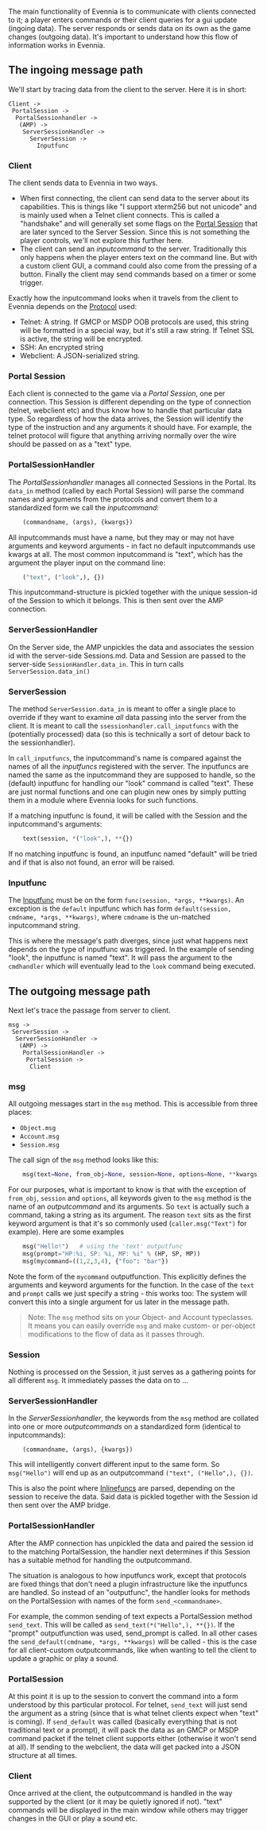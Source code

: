 [](Describes-the-path-messages-take-through-the-server)

The main functionality of Evennia is to communicate with clients connected to it; a player enters commands or their client queries for a gui update (ingoing data). The server responds or sends data on its own as the game changes (outgoing data). It's important to understand how this flow of information works in Evennia.

## The ingoing message path

We'll start by tracing data from the client to the server. Here it is in short:

    Client ->
     PortalSession ->
      PortalSessionhandler ->
       (AMP) ->
        ServerSessionHandler ->
          ServerSession ->
            Inputfunc

### Client

The client sends data to Evennia in two ways.

 - When first connecting, the client can send data to the server about its
 capabilities. This is things like "I support xterm256 but not unicode" and is
 mainly used when a Telnet client connects. This is called a "handshake" and
 will generally set some flags on the [Portal Session](Portal-and-Server) that
 are later synced to the Server Session. Since this is not something the player
 controls, we'll not explore this further here.
 - The client can send an *inputcommand* to the server. Traditionally this only
 happens when the player enters text on the command line. But with a custom
 client GUI, a command could also come from the pressing of a button. Finally
 the client may send commands based on a timer or some trigger.

Exactly how the inputcommand looks when it travels from the client to Evennia
depends on the [Protocol](Client-APIs) used:
 - Telnet: A string. If GMCP or MSDP OOB protocols are used, this string will
 be formatted in a special way, but it's still a raw string. If Telnet SSL is
 active, the string will be encrypted.
 - SSH: An encrypted string
 - Webclient: A JSON-serialized string.

### Portal Session

Each client is connected to the game via a *Portal Session*, one per connection. This Session is different depending on the type of connection (telnet, webclient etc) and thus know how to handle that particular data type. So regardless of how the data arrives, the Session will identify the type of the instruction and any arguments it should have. For example, the telnet protocol will figure that anything arriving normally over the wire should be passed on as a "text" type.

### PortalSessionHandler

The *PortalSessionhandler* manages all connected Sessions in the Portal. Its `data_in` method (called by each Portal Session) will parse the command names and arguments from the protocols and convert them to a standardized form we call the *inputcommand*:

```python
    (commandname, (args), {kwargs})
```

All inputcommands must have a name, but they may or may not have arguments and keyword arguments - in fact no default inputcommands use kwargs at all. The most common inputcommand is "text", which has the argument the player input on the command line:

```python
    ("text", ("look",), {})
```

This inputcommand-structure is pickled together with the unique session-id of the Session to which it belongs. This is then sent over the AMP connection.

### ServerSessionHandler

On the Server side, the AMP unpickles the data and associates the session id with the server-side Sessions.md. Data and Session are passed to the server-side `SessionHandler.data_in`. This in turn calls `ServerSession.data_in()`

### ServerSession

The method `ServerSession.data_in` is meant to offer a single place to override if they want to examine *all* data passing into the server from the client. It is meant to call the `ssessionhandler.call_inputfuncs` with the (potentially processed) data (so this is technically a sort of detour back to the sessionhandler).

In `call_inputfuncs`, the inputcommand's name is compared against the names of all the *inputfuncs* registered with the server. The inputfuncs are named the same as the inputcommand they are supposed to handle, so the (default) inputfunc for handling our "look" command is called "text". These are just normal functions and one can plugin new ones by simply putting them in a module where Evennia looks for such functions.

If a matching inputfunc is found, it will be called with the Session and the inputcommand's arguments:

```python
    text(session, *("look",), **{})
```

 If no matching inputfunc is found, an inputfunc named "default" will be tried and if that is also not found, an error will be raised.

### Inputfunc

The [Inputfunc](Inputfuncs.md) must be on the form `func(session, *args, **kwargs)`. An exception is the `default` inputfunc which has form `default(session, cmdname, *args, **kwargs)`, where `cmdname` is the un-matched inputcommand string.

This is where the message's path diverges, since just what happens next depends on the type of inputfunc was triggered. In the example of sending "look", the inputfunc is named "text". It will pass the argument to the `cmdhandler` which will eventually lead to the `look` command being executed.


## The outgoing message path

Next let's trace the passage from server to client.

    msg ->
     ServerSession ->
      ServerSessionHandler ->
       (AMP) ->
        PortalSessionHandler ->
         PortalSession ->
          Client

### msg

All outgoing messages start in the `msg` method. This is accessible from three places:

 - `Object.msg`
 - `Account.msg`
 - `Session.msg`

The call sign of the `msg` method looks like this:

```python
    msg(text=None, from_obj=None, session=None, options=None, **kwargs)
```

For our purposes, what is important to know is that with the exception of `from_obj`, `session` and `options`, all keywords given to the `msg` method is the name of an *outputcommand* and its arguments. So `text` is actually such a command, taking a string as its argument. The reason `text` sits as the first keyword argument is that it's so commonly used (`caller.msg("Text")` for example). Here are some examples

```python
    msg("Hello!")   # using the 'text' outputfunc
    msg(prompt="HP:%i, SP: %i, MP: %i" % (HP, SP, MP))
    msg(mycommand=((1,2,3,4), {"foo": "bar"})

```
Note the form of the `mycommand` outputfunction. This explicitly defines the arguments and keyword arguments for the function. In the case of the `text` and `prompt` calls we just specify a string - this works too: The system will convert this into a single argument for us later in the message path.

> Note: The `msg` method sits on your Object- and Account typeclasses. It means you can easily override `msg` and make custom- or per-object modifications to the flow of data as it passes through.

### Session

Nothing is processed on the Session, it just serves as a gathering points for all different `msg`. It immediately passes the data on to ...

### ServerSessionHandler

In the *ServerSessionhandler*, the keywords from the `msg` method are collated into one or more *outputcommands* on a standardized form (identical to inputcommands):

```
    (commandname, (args), {kwargs})
```

This will intelligently convert different input to the same form. So `msg("Hello")` will end up as an outputcommand `("text", ("Hello",), {})`.

This is also the point where [Inlinefuncs](https://github.com/evennia/evennia/wiki/TextTags#inline-functions) are parsed, depending on the session to receive the data. Said data is pickled together with the Session id then sent over the AMP bridge.

### PortalSessionHandler

After the AMP connection has unpickled the data and paired the session id to the matching PortalSession, the handler next determines if this Session has a suitable method for handling the outputcommand.

The situation is analogous to how inputfuncs work, except that protocols are fixed things that don't need a plugin infrastructure like the inputfuncs are handled. So instead of an "outputfunc", the handler looks for methods on the PortalSession with names of the form `send_<commandname>`.

For example, the common sending of text expects a PortalSession method `send_text`. This will be called as `send_text(*("Hello",), **{})`. If the "prompt" outputfunction was used, send_prompt is called. In all other cases the `send_default(cmdname, *args, **kwargs)` will be called - this is the case for all client-custom outputcommands, like when wanting to tell the client to update a graphic or play a sound.

### PortalSession

At this point it is up to the session to convert the command into a form understood by this particular protocol. For telnet, `send_text` will just send the argument as a string (since that is what telnet clients expect when "text" is coming). If `send_default` was called (basically everything that is not traditional text or a prompt), it will pack the data as an GMCP or MSDP command packet if the telnet client supports either (otherwise it won't send at all). If sending to the webclient, the data will get packed into a JSON structure at all times.

### Client

Once arrived at the client, the outputcommand is handled in the way supported by the client (or it may be quietly ignored if not). "text" commands will be displayed in the main window while others may trigger changes in the GUI or play a sound etc.


